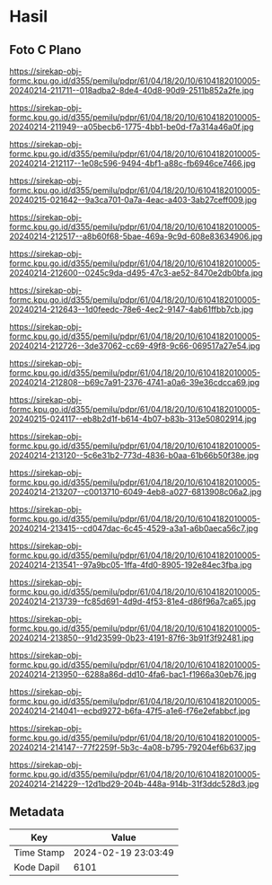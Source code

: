 # Hasil

## Foto C Plano

https://sirekap-obj-formc.kpu.go.id/d355/pemilu/pdpr/61/04/18/20/10/6104182010005-20240214-211711--018adba2-8de4-40d8-90d9-2511b852a2fe.jpg

https://sirekap-obj-formc.kpu.go.id/d355/pemilu/pdpr/61/04/18/20/10/6104182010005-20240214-211949--a05becb6-1775-4bb1-be0d-f7a314a46a0f.jpg

https://sirekap-obj-formc.kpu.go.id/d355/pemilu/pdpr/61/04/18/20/10/6104182010005-20240214-212117--1e08c596-9494-4bf1-a88c-fb6946ce7466.jpg

https://sirekap-obj-formc.kpu.go.id/d355/pemilu/pdpr/61/04/18/20/10/6104182010005-20240215-021642--9a3ca701-0a7a-4eac-a403-3ab27ceff009.jpg

https://sirekap-obj-formc.kpu.go.id/d355/pemilu/pdpr/61/04/18/20/10/6104182010005-20240214-212517--a8b60f68-5bae-469a-9c9d-608e83634906.jpg

https://sirekap-obj-formc.kpu.go.id/d355/pemilu/pdpr/61/04/18/20/10/6104182010005-20240214-212600--0245c9da-d495-47c3-ae52-8470e2db0bfa.jpg

https://sirekap-obj-formc.kpu.go.id/d355/pemilu/pdpr/61/04/18/20/10/6104182010005-20240214-212643--1d0feedc-78e6-4ec2-9147-4ab61ffbb7cb.jpg

https://sirekap-obj-formc.kpu.go.id/d355/pemilu/pdpr/61/04/18/20/10/6104182010005-20240214-212726--3de37062-cc69-49f8-9c66-069517a27e54.jpg

https://sirekap-obj-formc.kpu.go.id/d355/pemilu/pdpr/61/04/18/20/10/6104182010005-20240214-212808--b69c7a91-2376-4741-a0a6-39e36cdcca69.jpg

https://sirekap-obj-formc.kpu.go.id/d355/pemilu/pdpr/61/04/18/20/10/6104182010005-20240215-024117--eb8b2d1f-b614-4b07-b83b-313e50802914.jpg

https://sirekap-obj-formc.kpu.go.id/d355/pemilu/pdpr/61/04/18/20/10/6104182010005-20240214-213120--5c6e31b2-773d-4836-b0aa-61b66b50f38e.jpg

https://sirekap-obj-formc.kpu.go.id/d355/pemilu/pdpr/61/04/18/20/10/6104182010005-20240214-213207--c0013710-6049-4eb8-a027-6813908c06a2.jpg

https://sirekap-obj-formc.kpu.go.id/d355/pemilu/pdpr/61/04/18/20/10/6104182010005-20240214-213415--cd047dac-6c45-4529-a3a1-a6b0aeca56c7.jpg

https://sirekap-obj-formc.kpu.go.id/d355/pemilu/pdpr/61/04/18/20/10/6104182010005-20240214-213541--97a9bc05-1ffa-4fd0-8905-192e84ec3fba.jpg

https://sirekap-obj-formc.kpu.go.id/d355/pemilu/pdpr/61/04/18/20/10/6104182010005-20240214-213739--fc85d691-4d9d-4f53-81e4-d86f96a7ca65.jpg

https://sirekap-obj-formc.kpu.go.id/d355/pemilu/pdpr/61/04/18/20/10/6104182010005-20240214-213850--91d23599-0b23-4191-87f6-3b91f3f92481.jpg

https://sirekap-obj-formc.kpu.go.id/d355/pemilu/pdpr/61/04/18/20/10/6104182010005-20240214-213950--6288a86d-dd10-4fa6-bac1-f1966a30eb76.jpg

https://sirekap-obj-formc.kpu.go.id/d355/pemilu/pdpr/61/04/18/20/10/6104182010005-20240214-214041--ecbd9272-b6fa-47f5-a1e6-f76e2efabbcf.jpg

https://sirekap-obj-formc.kpu.go.id/d355/pemilu/pdpr/61/04/18/20/10/6104182010005-20240214-214147--77f2259f-5b3c-4a08-b795-79204ef6b637.jpg

https://sirekap-obj-formc.kpu.go.id/d355/pemilu/pdpr/61/04/18/20/10/6104182010005-20240214-214229--12d1bd29-204b-448a-914b-31f3ddc528d3.jpg


## Metadata

| Key        | Value               |
| ---------- | ------------------- |
| Time Stamp | 2024-02-19 23:03:49 |
| Kode Dapil | 6101                |



